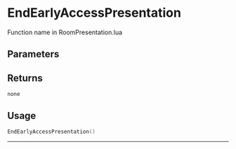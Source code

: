 # EndEarlyAccessPresentation
Function name in RoomPresentation.lua
## Parameters

## Returns
`none`
## Usage
```lua
EndEarlyAccessPresentation()
```
---

